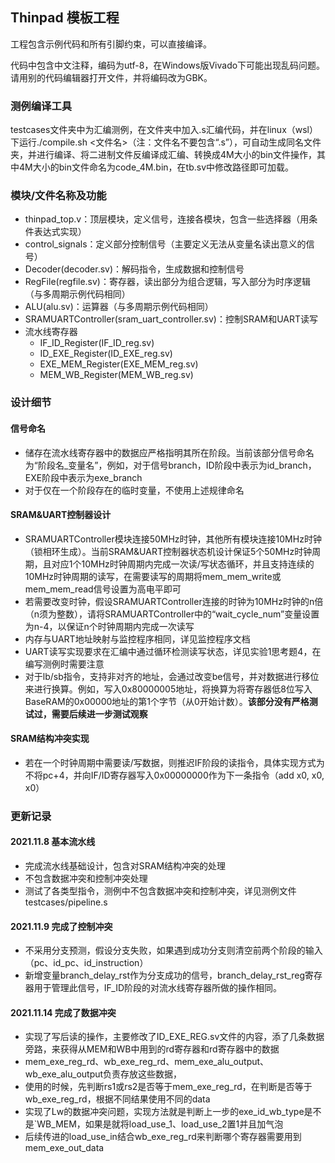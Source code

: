 Thinpad 模板工程
---------------

工程包含示例代码和所有引脚约束，可以直接编译。

代码中包含中文注释，编码为utf-8，在Windows版Vivado下可能出现乱码问题。  
请用别的代码编辑器打开文件，并将编码改为GBK。

### 测例编译工具

testcases文件夹中为汇编测例，在文件夹中加入.s汇编代码，并在linux（wsl）下运行./compile.sh <文件名>（注：文件名不要包含“.s”），可自动生成同名文件夹，并进行编译、将二进制文件反编译成汇编、转换成4M大小的bin文件操作，其中4M大小的bin文件命名为code_4M.bin，在tb.sv中修改路径即可加载。

### 模块/文件名称及功能

- thinpad_top.v：顶层模块，定义信号，连接各模块，包含一些选择器（用条件表达式实现）
- control_signals：定义部分控制信号（主要定义无法从变量名读出意义的信号）
- Decoder(decoder.sv)：解码指令，生成数据和控制信号
- RegFile(regfile.sv)：寄存器，读出部分为组合逻辑，写入部分为时序逻辑（与多周期示例代码相同）
- ALU(alu.sv)：运算器（与多周期示例代码相同）
- SRAMUARTController(sram_uart_controller.sv)：控制SRAM和UART读写
- 流水线寄存器
  - IF_ID_Register(IF_ID_reg.sv)
  - ID_EXE_Register(ID_EXE_reg.sv)
  - EXE_MEM_Register(EXE_MEM_reg.sv)
  - MEM_WB_Register(MEM_WB_reg.sv)

### 设计细节

#### 信号命名

- 储存在流水线寄存器中的数据应严格指明其所在阶段。当前该部分信号命名为“阶段名_变量名”，例如，对于信号branch，ID阶段中表示为id_branch，EXE阶段中表示为exe_branch
- 对于仅在一个阶段存在的临时变量，不使用上述规律命名

#### SRAM&UART控制器设计

- SRAMUARTController模块连接50MHz时钟，其他所有模块连接10MHz时钟（锁相环生成）。当前SRAM&UART控制器状态机设计保证5个50MHz时钟周期，且对应1个10MHz时钟周期内完成一次读/写状态循环，并且支持连续的10MHz时钟周期的读写，在需要读写的周期将mem_mem_write或mem_mem_read信号设置为高电平即可
- 若需要改变时钟，假设SRAMUARTController连接的时钟为10MHz时钟的n倍（n须为整数），请将SRAMUARTController中的“wait_cycle_num”变量设置为n-4，以保证n个时钟周期内完成一次读写
- 内存与UART地址映射与监控程序相同，详见监控程序文档
- UART读写实现要求在汇编中通过循环检测读写状态，详见实验1思考题4，在编写测例时需要注意
- 对于lb/sb指令，支持非对齐的地址，会通过改变be信号，并对数据进行移位来进行换算。例如，写入0x80000005地址，将换算为将寄存器低8位写入BaseRAM的0x00000地址的第1个字节（从0开始计数）。**该部分没有严格测试过，需要后续进一步测试观察**

#### SRAM结构冲突实现

- 若在一个时钟周期中需要读/写数据，则推迟IF阶段的读指令，具体实现方式为不将pc+4，并向IF/ID寄存器写入0x00000000作为下一条指令（add x0, x0, x0）



### 更新记录

#### 2021.11.8 基本流水线

- 完成流水线基础设计，包含对SRAM结构冲突的处理
- 不包含数据冲突和控制冲突处理
- 测试了各类型指令，测例中不包含数据冲突和控制冲突，详见测例文件testcases/pipeline.s

#### 2021.11.9 完成了控制冲突

- 不采用分支预测，假设分支失败，如果遇到成功分支则清空前两个阶段的输入（pc、id_pc、id_instruction）
- 新增变量branch_delay_rst作为分支成功的信号，branch_delay_rst_reg寄存器用于管理此信号，IF_ID阶段的对流水线寄存器所做的操作相同。

#### 2021.11.14 完成了数据冲突

- 实现了写后读的操作，主要修改了ID_EXE_REG.sv文件的内容，添了几条数据旁路，来获得从MEM和WB中用到的rd寄存器和rd寄存器中的数据
- mem_exe_reg_rd、wb_exe_reg_rd、mem_exe_alu_output、wb_exe_alu_output负责存放这些数据，
- 使用的时候，先判断rs1或rs2是否等于mem_exe_reg_rd，在判断是否等于wb_exe_reg_rd，根据不同结果使用不同的data
- 实现了Lw的数据冲突问题，实现方法就是判断上一步的exe_id_wb_type是不是`WB_MEM，如果是就将load_use_1、load_use_2置1并且加气泡
- 后续传进的load_use_in结合wb_exe_reg_rd来判断哪个寄存器需要用到mem_exe_out_data